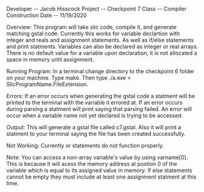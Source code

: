 Developer -- Jacob Hisscock
Project -- Checkpoint 7
Class -- Compiler Construction
Date -- 11/19/2020

Overview:
This program will take slic code, compile it, and generate matching gstal code.
Currently this works for variable declartion with integer and reals and assignment statements. 
As well as if/else statements and print statments.
Variables can also be declared as integer or real arrays.
There is no default value for a variable upon declaration, it is not allocated a space in memory until assignment.

Running Program:
In a terminal change directory to the checkpoint 6 folder on your machine.
Type make.
Then type ./a.exe < SlicProgramName.FileExtension.

Errors:
If an error occurs when generating the gstal code a statment will be printed to the terminal with the variable it errored at.
If an error occurs during parsing a statment will print saying that parsing failed.
An error will occur when a variable name not yet declared is trying to be accessed.

Output:
This will generate a gstal file called c7.gstal.
Also it will print a statment to your terminal saying the file has been created successfully.

Not Working:
Currently or statements do not function properly.

Note:
You can access a non-array variable's value by using varname[0]. 
This is because it will acess the memory address at postion 0 of the variable which is equal to its assigned value in memory.
If else statements cannot be empty they must include at least one assignment statment at this time.